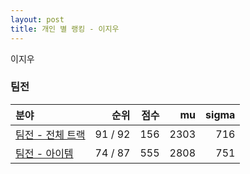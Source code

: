 ```yaml
---
layout: post
title: 개인 별 랭킹 - 이지우
---
```


이지우


### 팀전

| 분야 | 순위 | 점수 | mu | sigma |
|:---|---:|---:|---:|---:|
| [팀전 - 전체 트랙](../team-full) | 91 / 92 | 156 | 2303 | 716 |
| [팀전 - 아이템](../team-item) | 74 / 87 | 555 | 2808 | 751 |
